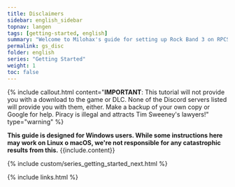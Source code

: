 ```yaml
---
title: Disclaimers
sidebar: english_sidebar
topnav: langen
tags: [getting-started, english]
summary: "Welcome to Milohax's guide for setting up Rock Band 3 on RPCS3."
permalink: gs_disc
folder: english
series: "Getting Started"
weight: 1
toc: false
---
```


{% include callout.html content="**IMPORTANT**: This tutorial will not provide you with a download to the game or DLC. None of the Discord servers listed will provide you with them, either. Make a backup of your own copy or Google for help. Piracy is illegal and attracts Tim Sweeney's lawyers!" type="warning" %}

<div markdown="span" class="alert alert-info" role="alert"><i class="fa fa-info-circle"></i> <b>This guide is designed for Windows users. While some instructions here may work on Linux o macOS, we're not responsible for any catastrophic results from this.</b> {{include.content}}</div>

{% include custom/series_getting_started_next.html %}

{% include links.html %}